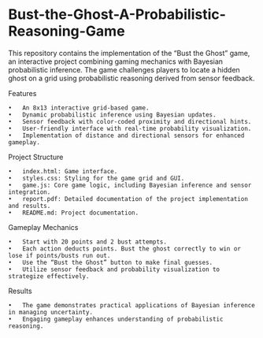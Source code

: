 # Bust-the-Ghost-A-Probabilistic-Reasoning-Game

This repository contains the implementation of the “Bust the Ghost” game, an interactive project combining gaming mechanics with Bayesian probabilistic inference. The game challenges players to locate a hidden ghost on a grid using probabilistic reasoning derived from sensor feedback.

Features

	•	An 8x13 interactive grid-based game.
	•	Dynamic probabilistic inference using Bayesian updates.
	•	Sensor feedback with color-coded proximity and directional hints.
	•	User-friendly interface with real-time probability visualization.
	•	Implementation of distance and directional sensors for enhanced gameplay.

Project Structure

	•	index.html: Game interface.
	•	styles.css: Styling for the game grid and GUI.
	•	game.js: Core game logic, including Bayesian inference and sensor integration.
	•	report.pdf: Detailed documentation of the project implementation and results.
	•	README.md: Project documentation.

 Gameplay Mechanics

	•	Start with 20 points and 2 bust attempts.
	•	Each action deducts points. Bust the ghost correctly to win or lose if points/busts run out.
	•	Use the “Bust the Ghost” button to make final guesses.
	•	Utilize sensor feedback and probability visualization to strategize effectively.

Results

	•	The game demonstrates practical applications of Bayesian inference in managing uncertainty.
	•	Engaging gameplay enhances understanding of probabilistic reasoning.
